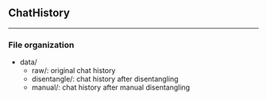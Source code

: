 ## ChatHistory
---
### File organization
* data/
  * raw/: original chat history
  * disentangle/: chat history after disentangling
  * manual/: chat history after manual disentangling
